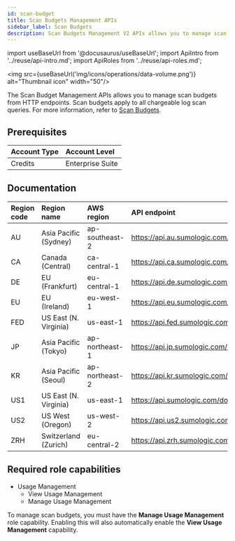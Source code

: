 ```yaml
---
id: scan-budget
title: Scan Budgets Management APIs
sidebar_label: Scan Budgets
description: Scan Budgets Management V2 APIs allows you to manage scan budgets from HTTP endpoints
---
```

import useBaseUrl from '@docusaurus/useBaseUrl';
import ApiIntro from '../reuse/api-intro.md';
import ApiRoles from '../reuse/api-roles.md';

<img src={useBaseUrl('img/icons/operations/data-volume.png')} alt="Thumbnail icon" width="50"/>

The Scan Budget Management APIs allows you to manage scan budgets from HTTP endpoints. Scan budgets apply to all chargeable log scan queries. For more information, refer to [Scan Budgets](/docs/manage/manage-subscription/usage-management).

## Prerequisites

| Account Type | Account Level  |
|:--|:--|
| Credits      | Enterprise Suite |

## Documentation

<ApiIntro/>

| Region code | Region name | AWS region | API endpoint |
|:----|:----|:---|:-----|
| AU  | Asia Pacific (Sydney)  | ap-southeast-2 | https://api.au.sumologic.com/docs/#tag/budgetManagement   |
| CA  | Canada (Central)       | ca-central-1   | https://api.ca.sumologic.com/docs/#tag/budgetManagement   |
| DE  | EU (Frankfurt)         | eu-central-1   | https://api.de.sumologic.com/docs/#tag/budgetManagement   |
| EU  | EU (Ireland)           | eu-west-1      | https://api.eu.sumologic.com/docs/#tag/budgetManagement   |
| FED | US East (N. Virginia)  | us-east-1      | https://api.fed.sumologic.com/docs/#tag/budgetManagement  |
| JP  | Asia Pacific (Tokyo)   | ap-northeast-1 | https://api.jp.sumologic.com/docs/#tag/budgetManagement   |
| KR  | Asia Pacific (Seoul)   | ap-northeast-2 | https://api.kr.sumologic.com/docs/#tag/budgetManagement   |
| US1 | US East (N. Virginia)  | us-east-1      | https://api.sumologic.com/docs/#tag/budgetManagement      |
| US2 | US West (Oregon)       | us-west-2      | https://api.us2.sumologic.com/docs/#tag/budgetManagement  |
| ZRH | Switzerland (Zurich)   | eu-central-2   | https://api.zrh.sumologic.com/docs/#tag/budgetManagement  |

## Required role capabilities

<ApiRoles/>

* Usage Management
    * View Usage Management
    * Manage Usage Management

To manage scan budgets, you must have the **Manage Usage Management** role capability. Enabling this will also automatically enable the **View Usage Management** capability.
